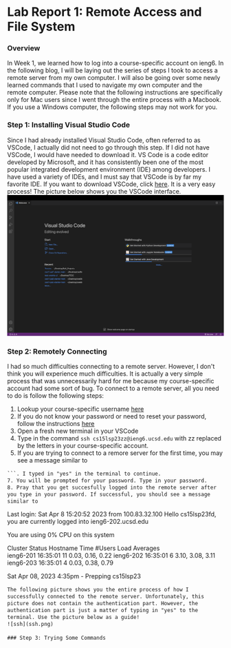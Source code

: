 # Lab Report 1: Remote Access and File System

### Overview
In Week 1, we learned how to log into a course-specific account on ieng6. In the following blog, I will be laying out the series of steps I took to access a remote server from my own computer. I will also be going over some newly learned commands that I used to navigate my own computer and the remote computer. Please note that the following instructions are specifically only for Mac users since I went through the entire process with a Macbook. If you use a Windows computer, the following steps may not work for you. 

### Step 1: Installing Visual Studio Code

Since I had already installed Visual Studio Code, often referred to as VSCode, I actually did not need to go through this step. If I did not have VSCode, I would have needed to download it. VS Code is a code editor developed by Microsoft, and it has consistently been one of the most popular integrated development environment (IDE) among developers. I have used a variety of IDEs, and I must say that VSCode is by far my favorite IDE. If you want to download VSCode, click [here](https://code.visualstudio.com/download). It is a very easy process! The picture below shows you the VSCode interface.
![VSCode-interface](vscodeinterface.png)

### Step 2: Remotely Connecting

I had so much difficulties connecting to a remote server. However, I don't think you will experience much difficulties. It is actually a very simple process that was unnecessarily hard for me because my course-specific account had some sort of bug. To connect to a remote server, all you need to do is follow the following steps: 
1. Lookup your course-specific username [here](https://sdacs.ucsd.edu/~icc/index.php)
2. If you do not know your password or need to reset your password, follow the instructions [here](https://drive.google.com/file/d/17IDZn8Qq7Q0RkYMxdiIR0o6HJ3B5YqSW/view)
3. Open a fresh new terminal in your VSCode
4. Type in the command `ssh cs15lsp23zz@ieng6.ucsd.edu` with zz replaced by the letters in your course-specific account. 
5. If you are trying to connect to a remore server for the first time, you may see a message similar to 
```The authenticity of host 'ieng6.ucsd.edu (128.54.70.227)' can't be established. RSA key fingerprint is SHA256:ksruYwhnYH+sySHnHAtLUHngrPEyZTDl/1x99wUQcec. Are you sure you want to continue connecting (yes/no/[fingerprint])? 
```. I typed in "yes" in the terminal to continue. 
7. You will be prompted for your password. Type in your password.
8. Pray that you get succesfully logged into the remote server after you type in your password. If successful, you should see a message similar to 
```
Last login: Sat Apr  8 15:20:52 2023 from 100.83.32.100
Hello cs15lsp23fd, you are currently logged into ieng6-202.ucsd.edu

You are using 0% CPU on this system

Cluster Status 
Hostname     Time    #Users  Load  Averages  
ieng6-201   16:35:01   11  0.03,  0.16,  0.22
ieng6-202   16:35:01   6   3.10,  3.08,  3.11
ieng6-203   16:35:01   4   0.03,  0.38,  0.79

 
Sat Apr 08, 2023  4:35pm - Prepping cs15lsp23
```
The following picture shows you the entire process of how I successfully connected to the remote server. Unfortunately, this picture does not contain the authentication part. However, the authentication part is just a matter of typing in "yes" to the terminal. Use the picture below as a guide!
![ssh](ssh.png)

### Step 3: Trying Some Commands
